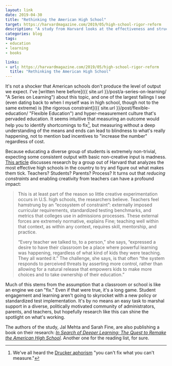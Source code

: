 ```yaml
---
layout: link
date: 2019-04-30
title: "Rethinking the American High School"
target: https://harvardmagazine.com/2019/05/high-school-rigor-reform
description: "A study from Harvard looks at the effectiveness and structures of the highest-performing American high schools."
categories: blog
tags:
- education
- learning
- books

links:
- url: https://harvardmagazine.com/2019/05/high-school-rigor-reform
  title: "Rethinking the American High School"
---
```


It's not a shocker that American schools don't produce the level of output we expect. I've [written here before]({{ site.url }}/post/a-series-on-learning/ "A Series on Learning") about this topic, and one of the largest failings I see (even dating back to when I myself was in high school, though not to the same extreme) is [the rigorous constraint]({{ site.url }}/post/flexible-education/ "Flexible Education") and hyper-measurement culture that's pervaded education. It seems intuitive that measuring an outcome would help you to identify shortcomings to fix[^measuring], but measuring without a deep understanding of the means and ends can lead to blindness to what's really happening, not to mention bad incentives to "increase the number" regardless of cost.

Because educating a diverse group of students is extremely non-trivial, expecting some consistent output with basic non-creative input is madness. [This article](https://harvardmagazine.com/2019/05/high-school-rigor-reform "Rethinking the American High School") discusses research by a group out of Harvard that analyzes the most effective high schools in the country to try and figure out what makes them tick. Teachers? Students? Parents? Process? It turns out that *reducing constraints* and enabling creativity from teachers can have a profound impact:

> This is at least part of the reason so little creative experimentation occurs in U.S. high schools, the researchers believe. Teachers feel hamstrung by an “ecosystem of constraint”: externally imposed curricular requirements, standardized testing benchmarks, and metrics that colleges use in admissions processes. These external forces are extremely normative, explains Fine; teaching well within that context, as within any context, requires skill, mentorship, and practice.
>
> “Every teacher we talked to, to a person,” she says, “expressed a desire to have their classroom be a place where powerful learning was happening, regardless of what kind of kids they were teaching. They all wanted it.” The challenge, she says, is that often “the system responds to perceived threats by asserting more control, rather than allowing for a natural release that empowers kids to make more choices and to take ownership of their education.”

Much of this stems from the assumption that a classroom or school is like an engine we can "fix." Even if that were true, it's a long game. Student engagement and learning aren't going to skyrocket with a new policy or standardized test implementation. It's by no means an easy task to marshal support in a diverse, politically motivated community of administrators, parents, and teachers, but hopefully research like this can shine the spotlight on what's working.

The authors of the study, Jal Mehta and Sarah Fine, are also publishing a book on their research: _[In Search of Deeper Learning: The Quest to Remake the American High School](https://www.amazon.com/Search-Deeper-Learning-Remake-American/dp/0674988396 "In Search of Deeper Learning")_. Another one for the reading list, for sure.

[^measuring]: We've all heard the [Drucker aphorism](https://www.growthink.com/content/two-most-important-quotes-business "Peter Drucker quotes") "you can't fix what you can't measure."

